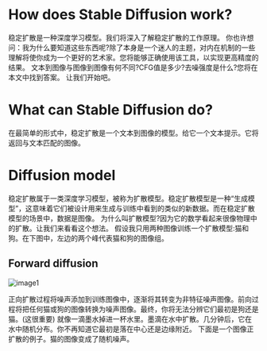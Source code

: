 # How does Stable Diffusion work?

稳定扩散是一种深度学习模型。我们将深入了解稳定扩散的工作原理。
你也许想问：我为什么要知道这些东西呢?除了本身是一个迷人的主题，对内在机制的一些理解将使你成为一个更好的艺术家。您将能够正确使用该工具，以实现更高精度的结果。
文本到图像与图像到图像有何不同?CFG值是多少?去噪强度是什么?您将在本文中找到答案。
让我们开始吧。

# What can Stable Diffusion do?

在最简单的形式中，稳定扩散是一个文本到图像的模型。给它一个文本提示。它将返回与文本匹配的图像。

# Diffusion model

稳定扩散属于一类深度学习模型，被称为扩散模型。稳定扩散模型是一种“生成模型”，这意味着它们被设计用来生成与训练中看到的类似的新数据。而在稳定扩散模型的场景中，数据是图像。
为什么叫扩散模型?因为它的数学看起来很像物理中的扩散。让我们来看看这个想法。
假设我只用两种图像训练一个扩散模型:猫和狗。在下图中，左边的两个峰代表猫和狗的图像组。

## Forward diffusion
![image1](https://i0.wp.com/stable-diffusion-art.com/wp-content/uploads/2022/12/image-79.png?resize=1024%2C446&ssl=1)

正向扩散过程将噪声添加到训练图像中，逐渐将其转变为非特征噪声图像。前向过程将把任何猫或狗的图像转换为噪声图像。最终，你将无法分辨它们最初是狗还是猫。(这很重要)
就像一滴墨水掉进一杯水里。墨滴在水中扩散。几分钟后，它在水中随机分布。你不再知道它最初是落在中心还是边缘附近。
下面是一个图像正扩散的例子。猫的图像变成了随机噪声。
